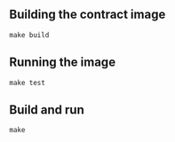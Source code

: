 Building the contract image
----------

`make build`

Running the image
---------

`make test`


Build and run
--------

`make`
